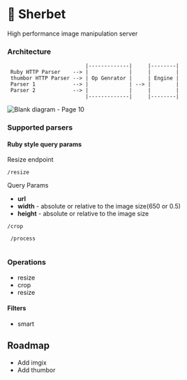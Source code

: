 
# 🍧 Sherbet
High performance image manipulation server

### Architecture
```
                         |-------------|     |--------|
 Ruby HTTP Parser    --> |             |     |        |
 thumbor HTTP Parser --> | Op Genrator |     | Engine |
 Parser 1            --> |             | --> |        |
 Parser 2            --> |             |     |        |
                         |-------------|     |--------|   
```
![Blank diagram - Page 10](https://user-images.githubusercontent.com/661693/110565676-d5257000-811c-11eb-9e34-4d6be8266cb4.png)

### Supported parsers

#### Ruby style query params
Resize endpoint

```
/resize

```
Query Params
 + **url**
 + **width** - absolute or relative to the image size(650 or 0.5)
 + **height** - absolute or relative to the image size

```
/crop

```
```
 /process
 
 ```

### Operations
+ resize
+ crop
+ resize

#### Filters
+ smart



## Roadmap
+ Add imgix
+ Add thumbor

